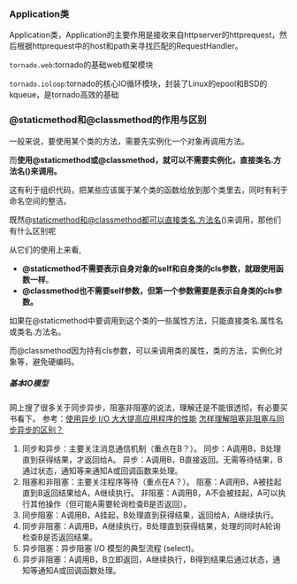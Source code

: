 ### Application类

Application类，Application的主要作用是接收来自httpserver的httprequest，然后根据httprequest中的host和path来寻找匹配的RequestHandler。

`tornado.web`:tornado的基础web框架模块

`tornado.ioloop`:tornado的核心IO循环模块，封装了Linux的epool和BSD的kqueue，是tornado高效的基础

### @staticmethod和@classmethod的作用与区别

一般来说，要使用某个类的方法，需要先实例化一个对象再调用方法。

而**使用@staticmethod或@classmethod，就可以不需要实例化，直接类名.方法名()来调用。**

这有利于组织代码，把某些应该属于某个类的函数给放到那个类里去，同时有利于命名空间的整洁。

既然@staticmethod和@classmethod都可以直接类名.方法名()来调用，那他们有什么区别呢

从它们的使用上来看,

 

- **@staticmethod不需要表示自身对象的self和自身类的cls参数，就跟使用函数一样**。
- **@classmethod也不需要self参数，但第一个参数需要是表示自身类的cls参数。**

如果在@staticmethod中要调用到这个类的一些属性方法，只能直接类名.属性名或类名.方法名。

而@classmethod因为持有cls参数，可以来调用类的属性，类的方法，实例化对象等，避免硬编码。

##### 基本IO模型

网上搜了很多关于同步异步，阻塞非阻塞的说法，理解还是不能很透彻，有必要买书看下。
 参考：[使用异步 I/O 大大提高应用程序的性能](https://link.jianshu.com?t=https://www.ibm.com/developerworks/cn/linux/l-async/)
 [怎样理解阻塞非阻塞与同步异步的区别？](https://link.jianshu.com?t=https://www.zhihu.com/question/19732473)

1. 同步和异步：主要关注消息通信机制（重点在B？）。
   同步：A调用B，B处理直到获得结果，才返回给A。
   异步：A调用B，B直接返回。无需等待结果，B通过状态，通知等来通知A或回调函数来处理。
2. 阻塞和非阻塞：主要关注程序等待（重点在A？）。
   阻塞：A调用B，A被挂起直到B返回结果给A，A继续执行。
   非阻塞：A调用B，A不会被挂起，A可以执行其他操作（但可能A需要轮询检查B是否返回）。
3. 同步阻塞：A调用B，A挂起，B处理直到获得结果，返回给A，A继续执行。
4. 同步非阻塞：A调用B，A继续执行，B处理直到获得结果，处理的同时A轮询检查B是否返回结果。
5. 异步阻塞：异步阻塞 I/O 模型的典型流程 (select)。
6. 异步非阻塞：A调用B，B立即返回，A继续执行，B得到结果后通过状态，通知等通知A或回调函数处理。

